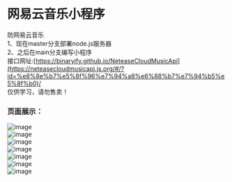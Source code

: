 # 网易云音乐小程序
防网易云音乐<br>
1、现在master分支部署node.js服务器<br>
2、之后在main分支编写小程序<br>
接口网址:[https://binaryify.github.io/NeteaseCloudMusicApi](https://neteasecloudmusicapi.js.org/#/?id=%e8%8e%b7%e5%8f%96%e7%94%a8%e6%88%b7%e7%94%b5%e5%8f%b0)/<br>
仅供学习，请勿售卖！
### 页面展示：
![image](https://user-images.githubusercontent.com/72381928/150471197-e8d700b9-d9c1-4f1f-9516-bc68e15ea04b.png)<br>
![image](https://user-images.githubusercontent.com/72381928/150471221-58b4a972-570d-4fee-86bc-36c43186745b.png)<br>
![image](https://user-images.githubusercontent.com/72381928/150471245-e8f4a07a-838f-4a53-a1b5-e851c117c51a.png)<br>
![image](https://user-images.githubusercontent.com/72381928/150471285-b1473867-736b-4954-8894-3fd98ed0f824.png)<br>
![image](https://user-images.githubusercontent.com/72381928/150471362-3f51d4d6-80ad-4e09-9f6c-1a20de3aff9f.png)<br>
![image](https://user-images.githubusercontent.com/72381928/150471329-b88b62ac-eb66-40d6-801b-1be088ce1f50.png)<br>
![image](https://user-images.githubusercontent.com/72381928/150471389-e4a583d4-e09c-413e-a2ba-ebf32c89f353.png)<br>



